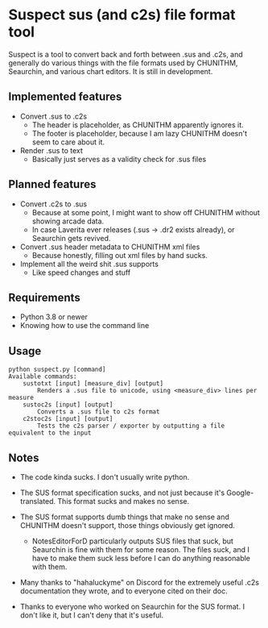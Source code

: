 # Suspect sus (and c2s) file format tool

Suspect is a tool to convert back and forth between .sus and .c2s, and generally do various things with the file formats used by CHUNITHM, Seaurchin, and various chart editors. It is still in development. 

## Implemented features

- Convert .sus to .c2s
    - The header is placeholder, as CHUNITHM apparently ignores it.
    - The footer is placeholder, because I am lazy CHUNITHM doesn't seem to care about it.
- Render .sus to text
    - Basically just serves as a validity check for .sus files

## Planned features

- Convert .c2s to .sus
    - Because at some point, I might want to show off CHUNITHM without showing arcade data.
    - In case Laverita ever releases (.sus -> .dr2 exists already), or Seaurchin gets revived.
- Convert .sus header metadata to CHUNITHM xml files
    - Because honestly, filling out xml files by hand sucks.
- Implement all the weird shit .sus supports
    - Like speed changes and stuff

## Requirements

- Python 3.8 or newer
- Knowing how to use the command line

## Usage

```
python suspect.py [command]
Available commands:
    sustotxt [input] [measure_div] [output]
        Renders a .sus file to unicode, using <measure_div> lines per measure
    sustoc2s [input] [output]
        Converts a .sus file to c2s format
    c2stoc2s [input] [output]
        Tests the c2s parser / exporter by outputting a file equivalent to the input
```

## Notes

- The code kinda sucks. I don't usually write python.
- The SUS format specification sucks, and not just because it's Google-translated. This format sucks and makes no sense.
- The SUS format supports dumb things that make no sense and CHUNITHM doesn't support, those things obviously get ignored.
    - NotesEditorForD particularly outputs SUS files that suck, but Seaurchin is fine with them for some reason. The files suck, and I have to make them suck less before I can do anything reasonable with them.

- Many thanks to "hahaluckyme" on Discord for the extremely useful .c2s documentation they wrote, and to everyone cited on their doc.
- Thanks to everyone who worked on Seaurchin for the SUS format. I don't like it, but I can't deny that it's useful.